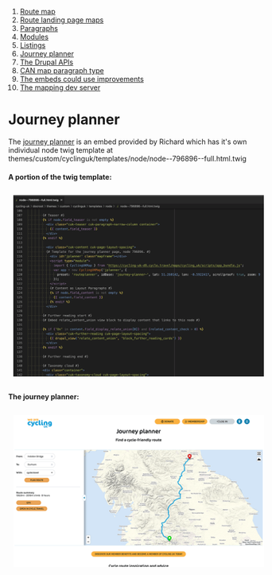 1. [Route map](route-content-type.md)
2. [Route landing page maps](route-landing-page-content-type.md)
3. [Paragraphs](paragraph-embeds.md)
4. [Modules](relevant-modules.md)
5. [Listings](listing-pages.md)
6. [Journey planner](journey-planner.md)
7. [The Drupal APIs](api.md)
8. [CAN map paragraph type](can.md)
9. [The embeds could use improvements](embed-improvement-notes.md)
10. [The mapping dev server](devserver.md)

# Journey planner
The <a href="https://www.cyclinguk.org/journey-planner" target="_blank">journey planner</a> is an embed provided by Richard which has it's own individual node twig template at themes/custom/cyclinguk/templates/node/node--796896--full.html.twig

#### A portion of the twig template:
<img src="assets/map-doc-journey-planner-twig.png" alt="journey planner twig" style="padding: 10px;"/>

#### The journey planner:
<img src="assets/map-doc-journey-planner.png" alt="journey planner" style="padding: 10px;"/>
